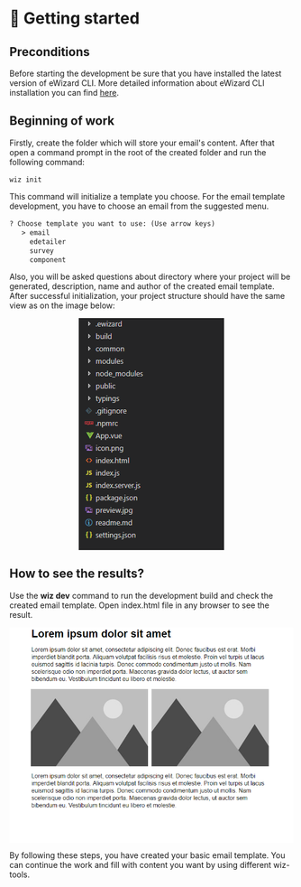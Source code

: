 # :email: Getting started

## Preconditions

Before starting the development be sure that you have installed the latest version of eWizard CLI. More detailed information about eWizard CLI installation you can find [here](./Introduction.html). 

## Beginning of work

Firstly, create the folder which will store your email's content. After that open a command prompt in the root of the created folder and run the following command: 
```
wiz init
```
This command will initialize a template you choose. For the email template development, you have to choose an email from the suggested menu. 
``` {2}
? Choose template you want to use: (Use arrow keys)
   > email
     edetailer
     survey
     component
```
Also, you will be asked questions about directory where your project will be generated, description, name and author of the created email template. After successful initialization, your project structure should have the same view as on the image below: 

<img src="../../media/images/folderStructure.png" alt="folderStructure" style="display: block; margin: 0 auto;">

## How to see the results?

Use the **wiz dev** command to run the development build and check the created email template. Open index.html file in any browser to see the result.

<img src="../../media/images/emailResult.png" alt="emailResult" style="display: block; margin: 0 auto;">

By following these steps, you have created your basic email template. You can continue the work and fill with content you want by using different wiz-tools. 